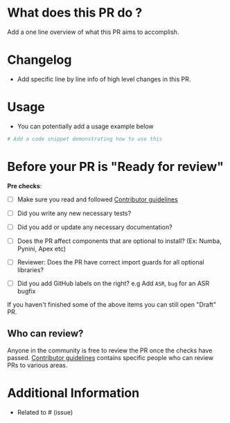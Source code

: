# What does this PR do ?

Add a one line overview of what this PR aims to accomplish.

# Changelog 
- Add specific line by line info of high level changes in this PR.

# Usage
* You can potentially add a usage example below

```python
# Add a code snippet demonstrating how to use this 
```

# Before your PR is "Ready for review"
**Pre checks**:
- [ ] Make sure you read and followed [Contributor guidelines](https://github.com/NVIDIA/NeMo/blob/main/CONTRIBUTING.md)
- [ ] Did you write any new necessary tests?
- [ ] Did you add or update any necessary documentation?
- [ ] Does the PR affect components that are optional to install? (Ex: Numba, Pynini, Apex etc)
- [ ] Reviewer: Does the PR have correct import guards for all optional libraries?
- [ ] Did you add GitHub labels on the right? e.g Add `ASR`, `bug` for an ASR bugfix


If you haven't finished some of the above items you can still open "Draft" PR.


## Who can review?

Anyone in the community is free to review the PR once the checks have passed. 
[Contributor guidelines](https://github.com/NVIDIA/NeMo/blob/main/CONTRIBUTING.md) contains specific people who can review PRs to various areas.

# Additional Information
* Related to # (issue)
